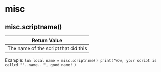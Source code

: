 # misc

## misc.scriptname()

|             Return Value             |
| ------------------------------------ |
| The name of the script that did this |

Example:
    ```lua
    local name = misc.scriptname()
    print('Wow, your script is called "'..name..'", good name!')
    ```